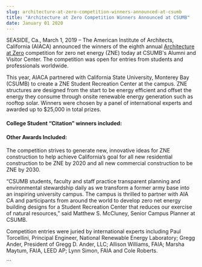 ```yaml
---
slug: architecture-at-zero-competition-winners-announced-at-csumb
title: "Architecture at Zero Competition Winners Announced at CSUMB"
date: January 01 2020
---
```


 
<p>
  SEASIDE, Ca., March 1, 2019 – The American Institute of Architects, California
  (AIACA) announced the winners of the eighth annual
  <a href="https://www.architectureatzero.com/">Architecture at Zero</a>
  competition for zero net energy (ZNE) today at CSUMB's Alumni and Visitor
  Center. The competition was open for entries from students and professionals
  worldwide.
</p>
<p>
  This year, AIACA partnered with California State University, Monterey Bay
  (CSUMB) to create a ZNE Student Recreation Center at the campus. ZNE
  structures are designed from the start to be energy efficient and offset the
  energy they consume through onsite renewable energy generation such as rooftop
  solar. Winners were chosen by a panel of international experts and awarded up
  to $25,000 in total prizes.
</p>
<h4>College Student “Citation” winners included:</h4>
<h4>Other Awards Included:</h4>
<p>
  The competition strives to generate new, innovative ideas for ZNE construction
  to help achieve California’s goal for all new residential construction to be
  ZNE by 2020 and all new commercial construction to be ZNE by 2030.
</p>
<p>
  “CSUMB students, faculty and staff practice transparent planning and
  environmental stewardship daily as we transform a former army base into an
  inspiring university campus. The campus is thrilled to partner with AIA CA and
  participants from around the world to develop zero net energy building designs
  for a Student Recreation Center that reduces our exercise of natural
  resources,” said Matthew S. McCluney, Senior Campus Planner at CSUMB.
</p>
<p>
  Competition entries were juried by international experts including Paul
  Torcellini, Principal Engineer, National Renewable Energy Laboratory; Gregg
  Ander, President of Gregg D. Ander, LLC; Allison Williams, FAIA; Marsha
  Maytum, FAIA, LEED AP; Lynn Simon, FAIA and Cole Roberts.
</p>
```
